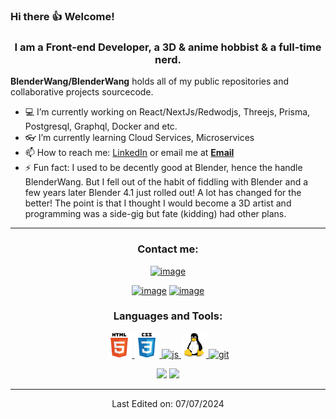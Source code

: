 ### Hi there 👍 Welcome!

<h3 align="center">I am a Front-end Developer, a 3D & anime hobbist & a full-time nerd.</h3>

<!--
**BlenderWang/BlenderWang** is a ✨ _special_ ✨ repository because its `README.md` (this file) appears on your GitHub profile.

Here are some ideas to get you started:

- 🔭 I’m currently working on ...
- 🌱 I’m currently learning ...
- 👯 I’m looking to collaborate on ...
- 🤔 I’m looking for help with ...
- 💬 Ask me about ...
- 📫 How to reach me: ...
- 😄 Pronouns: ...
- ⚡ Fun fact: ...
-->

**BlenderWang/BlenderWang** holds all of my public repositories and collaborative projects sourcecode. 

- 💻 I’m currently working on React/NextJs/Redwodjs, Threejs, Prisma, Postgresql, Graphql, Docker and etc.
- 👓 I’m currently learning Cloud Services, Microservices
- 📫 How to reach me: <a href="https://www.linkedin.com/in/shirley-wang-37b7457b/">LinkedIn</a> or email me at <a href="mailto: shirleywang527@gmail.com">**Email**</a>
- ⚡ Fun fact: I used to be decently good at Blender, hence the handle BlenderWang. But I fell out of the habit of fiddling with Blender and a few years later Blender 4.1 just rolled out! A lot has changed for the better! The point is that I thought I would become a 3D artist and programming was a side-gig but fate (kidding) had other plans.

------

<h3 align="center">Contact me:</h3>
<div align="center">

[![image](https://img.shields.io/badge/wangimation-0A0A0A?style=flat&logo=dev.to&logoColor=blue)](https://wangimationnextjs-blenderwangs-projects.vercel.app)

</div>
<div align="center">
 
[![image](https://img.shields.io/badge/Twitter-1DA1F2?style=for-the-badge&logo=twitter&logoColor=white)](https://twitter.com/Shirley36838704)
[![image](https://img.shields.io/badge/LinkedIn-0077B5?style=for-the-badge&logo=linkedin&logoColor=white)](https://www.linkedin.com/in/shirley-wang-37b7457b/)

</div>


<h3 align="center">Languages and Tools:</h3>

<p align="center"> 
  <a href="https://www.w3.org/html/" target="_blank"> 
    <img src="https://raw.githubusercontent.com/devicons/devicon/master/icons/html5/html5-original-wordmark.svg" alt="html5" width="40" height="40"/> 
  </a>
  <a href="https://www.w3schools.com/css/" target="_blank"> 
    <img src="https://raw.githubusercontent.com/devicons/devicon/master/icons/css3/css3-original-wordmark.svg" alt="css3" width="40" height="40"/> 
  </a>
  <a href="https://developer.mozilla.org/en-US/docs/Web/JavaScript" target="_blank">
    <img src="https://cdn.jsdelivr.net/gh/devicons/devicon/icons/javascript/javascript-original.svg" alt="js" width="40" height="40"/>
  </a>
  <a href="https://www.linux.org/" target="_blank"> 
    <img src="https://raw.githubusercontent.com/devicons/devicon/master/icons/linux/linux-original.svg" alt="linux" width="40" height="40"/> 
  </a> 
  <a href="https://git-scm.com/" target="_blank"> 
    <img src="https://www.vectorlogo.zone/logos/git-scm/git-scm-icon.svg" alt="git" width="40" height="40"/> 
  </a>
</p>

<p align= "center">
  <img height= "150" src="https://github-readme-stats.vercel.app/api?username=blenderwang&theme=tokyonight&show_icons=true&include_all_commits=true" />
  <img height= "150" src="https://github-readme-stats.vercel.app/api/top-langs/?username=blenderwang&theme=tokyonight&layout=compact" />
</p>

------

<p align="center">
  <span>Last Edited on: 07/07/2024</span>
</p>
